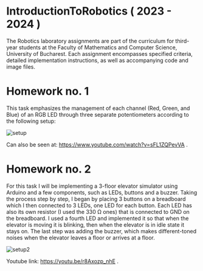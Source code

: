 # IntroductionToRobotics ( 2023 - 2024 )


The Robotics laboratory assignments are part of the curriculum for third-year students at the Faculty of Mathematics and Computer Science, University of Bucharest. Each assignment encompasses specified criteria, detailed implementation instructions, as well as accompanying code and image files.

# Homework no. 1 

This task emphasizes the management of each channel (Red, Green, and Blue) of an RGB LED through three separate potentiometers according to the following setup: 

![setup](https://github.com/cosminabarbu/IntroductionToRobotics/assets/93591428/81300097-e4d1-4ff5-8bf3-aa2c8c0fba75)

Can also be seen at: https://www.youtube.com/watch?v=sFL1ZQPevVA .


# Homework no. 2

For this task I will be implementing a 3-floor elevator simulator using Arduino and a few components, such as LEDs, buttons and a buzzer. 
Taking the process step by step, I began by placing 3 buttons on a breadboard which I then connected to 3 LEDs, one LED for each button. Each LED has also its own resistor (I used the 330 Ω ones) that is connected to GND on the breadboard. I used a fourth LED and implemented it so that when the elevator is moving it is blinking, then when the elevator is in idle state it stays on. The last step was adding the buzzer, which makes different-toned noises when the elevator leaves a floor or arrives at a floor. 

![setup2](https://github.com/cosminabarbu/IntroductionToRobotics/assets/93591428/04c95e05-b8a4-47fb-a687-999f93806e25)


Youtube link: https://youtu.be/r8Axozp_nhE .


